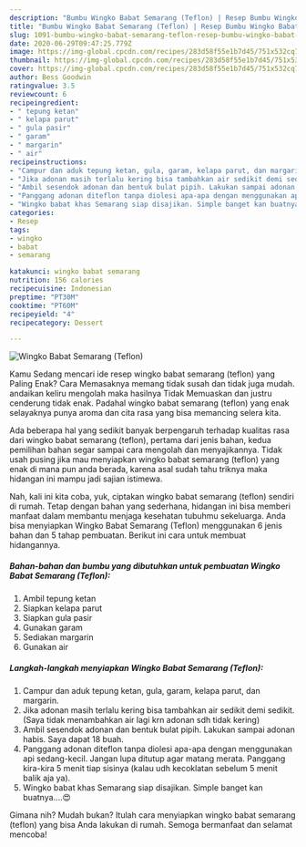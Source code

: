 ```yaml
---
description: "Bumbu Wingko Babat Semarang (Teflon) | Resep Bumbu Wingko Babat Semarang (Teflon) Yang Enak Banget"
title: "Bumbu Wingko Babat Semarang (Teflon) | Resep Bumbu Wingko Babat Semarang (Teflon) Yang Enak Banget"
slug: 1091-bumbu-wingko-babat-semarang-teflon-resep-bumbu-wingko-babat-semarang-teflon-yang-enak-banget
date: 2020-06-29T09:47:25.779Z
image: https://img-global.cpcdn.com/recipes/283d58f55e1b7d45/751x532cq70/wingko-babat-semarang-teflon-foto-resep-utama.jpg
thumbnail: https://img-global.cpcdn.com/recipes/283d58f55e1b7d45/751x532cq70/wingko-babat-semarang-teflon-foto-resep-utama.jpg
cover: https://img-global.cpcdn.com/recipes/283d58f55e1b7d45/751x532cq70/wingko-babat-semarang-teflon-foto-resep-utama.jpg
author: Bess Goodwin
ratingvalue: 3.5
reviewcount: 6
recipeingredient:
- " tepung ketan"
- " kelapa parut"
- " gula pasir"
- " garam"
- " margarin"
- " air"
recipeinstructions:
- "Campur dan aduk tepung ketan, gula, garam, kelapa parut, dan margarin."
- "Jika adonan masih terlalu kering bisa tambahkan air sedikit demi sedikit. (Saya tidak menambahkan air lagi krn adonan sdh tidak kering)"
- "Ambil sesendok adonan dan bentuk bulat pipih. Lakukan sampai adonan habis. Saya dapat 18 buah."
- "Panggang adonan diteflon tanpa diolesi apa-apa dengan menggunakan api sedang-kecil. Jangan lupa ditutup agar matang merata. Panggang kira-kira 5 menit tiap sisinya (kalau udh kecoklatan sebelum 5 menit balik aja ya)."
- "Wingko babat khas Semarang siap disajikan. Simple banget kan buatnya....😍"
categories:
- Resep
tags:
- wingko
- babat
- semarang

katakunci: wingko babat semarang 
nutrition: 156 calories
recipecuisine: Indonesian
preptime: "PT30M"
cooktime: "PT60M"
recipeyield: "4"
recipecategory: Dessert

---
```



![Wingko Babat Semarang (Teflon)](https://img-global.cpcdn.com/recipes/283d58f55e1b7d45/751x532cq70/wingko-babat-semarang-teflon-foto-resep-utama.jpg)

Kamu Sedang mencari ide resep wingko babat semarang (teflon) yang Paling Enak? Cara Memasaknya memang tidak susah dan tidak juga mudah. andaikan keliru mengolah maka hasilnya Tidak Memuaskan dan justru cenderung tidak enak. Padahal wingko babat semarang (teflon) yang enak selayaknya punya aroma dan cita rasa yang bisa memancing selera kita.



Ada beberapa hal yang sedikit banyak berpengaruh terhadap kualitas rasa dari wingko babat semarang (teflon), pertama dari jenis bahan, kedua pemilihan bahan segar sampai cara mengolah dan menyajikannya. Tidak usah pusing jika mau menyiapkan wingko babat semarang (teflon) yang enak di mana pun anda berada, karena asal sudah tahu triknya maka hidangan ini mampu jadi sajian istimewa.


Nah, kali ini kita coba, yuk, ciptakan wingko babat semarang (teflon) sendiri di rumah. Tetap dengan bahan yang sederhana, hidangan ini bisa memberi manfaat dalam membantu menjaga kesehatan tubuhmu sekeluarga. Anda bisa menyiapkan Wingko Babat Semarang (Teflon) menggunakan 6 jenis bahan dan 5 tahap pembuatan. Berikut ini cara untuk membuat hidangannya.

<!--inarticleads1-->

##### Bahan-bahan dan bumbu yang dibutuhkan untuk pembuatan Wingko Babat Semarang (Teflon):

1. Ambil  tepung ketan
1. Siapkan  kelapa parut
1. Siapkan  gula pasir
1. Gunakan  garam
1. Sediakan  margarin
1. Gunakan  air




<!--inarticleads2-->

##### Langkah-langkah menyiapkan Wingko Babat Semarang (Teflon):

1. Campur dan aduk tepung ketan, gula, garam, kelapa parut, dan margarin.
1. Jika adonan masih terlalu kering bisa tambahkan air sedikit demi sedikit. (Saya tidak menambahkan air lagi krn adonan sdh tidak kering)
1. Ambil sesendok adonan dan bentuk bulat pipih. Lakukan sampai adonan habis. Saya dapat 18 buah.
1. Panggang adonan diteflon tanpa diolesi apa-apa dengan menggunakan api sedang-kecil. Jangan lupa ditutup agar matang merata. Panggang kira-kira 5 menit tiap sisinya (kalau udh kecoklatan sebelum 5 menit balik aja ya).
1. Wingko babat khas Semarang siap disajikan. Simple banget kan buatnya....😍




Gimana nih? Mudah bukan? Itulah cara menyiapkan wingko babat semarang (teflon) yang bisa Anda lakukan di rumah. Semoga bermanfaat dan selamat mencoba!
